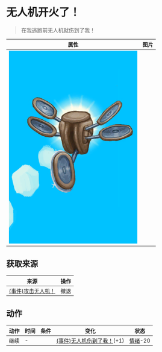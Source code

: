 # 无人机开火了！  
> 在我逃跑前无人机就伤到了我！  
  
  属性  |   图片   
 ----  |  ----:   
   |  ![](Sprite/Drone.png)   
  
## 获取来源  
来源  |  操作  
----  |  ----  
[(事件)攻击无人机！](Event_DroneFight.md)  |  撤退  
## 动作  
动作  |  时间  |  条件  |  变化  |  状态  
----  |  ----  |  ----  |  ----  |  ----  
继续<br>  |  -  |    |  [(事件)无人机伤到了我！](Event_DroneWoundMinor.md)(+1)<br>  |  [情绪](Morale.md)-20  
